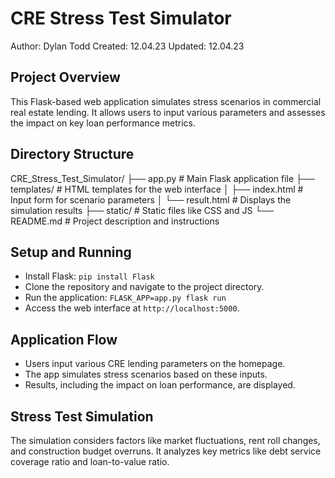 # CRE Stress Test Simulator
Author: Dylan Todd
Created: 12.04.23
Updated: 12.04.23  

## Project Overview
This Flask-based web application simulates stress scenarios in commercial real estate lending. It allows users to input various parameters and assesses the impact on key loan performance metrics.

## Directory Structure
CRE_Stress_Test_Simulator/
├── app.py                   # Main Flask application file
├── templates/               # HTML templates for the web interface
│   ├── index.html           # Input form for scenario parameters
│   └── result.html          # Displays the simulation results
├── static/                  # Static files like CSS and JS
└── README.md                # Project description and instructions

## Setup and Running
- Install Flask: `pip install Flask`
- Clone the repository and navigate to the project directory.
- Run the application: `FLASK_APP=app.py flask run`
- Access the web interface at `http://localhost:5000`.

## Application Flow
- Users input various CRE lending parameters on the homepage.
- The app simulates stress scenarios based on these inputs.
- Results, including the impact on loan performance, are displayed.

## Stress Test Simulation
The simulation considers factors like market fluctuations, rent roll changes, and construction budget overruns. It analyzes key metrics like debt service coverage ratio and loan-to-value ratio.
